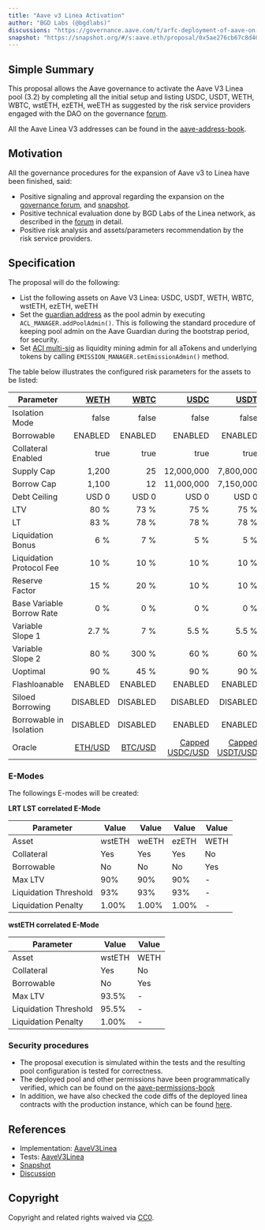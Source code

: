 ```yaml
---
title: "Aave v3 Linea Activation"
author: "BGD Labs (@bgdlabs)"
discussions: "https://governance.aave.com/t/arfc-deployment-of-aave-on-linea/19852/6"
snapshot: "https://snapshot.org/#/s:aave.eth/proposal/0x5ae276cb67c8d40868916e99f2ef113de02049dd412c3eb47539f97648f50878"
---
```


## Simple Summary

This proposal allows the Aave governance to activate the Aave V3 Linea pool (3.2) by completing all the initial setup and listing USDC, USDT, WETH, WBTC, wstETH, ezETH, weETH as suggested by the risk service providers engaged with the DAO on the governance [forum](https://governance.aave.com/t/arfc-deployment-of-aave-on-linea/19852/6#p-50536-specification-10).

All the Aave Linea V3 addresses can be found in the [aave-address-book](https://github.com/bgd-labs/aave-address-book/blob/837214a8bfff3c937a6d8fd803d0c88eeaa948a0/src/AaveV3Linea.sol).

## Motivation

All the governance procedures for the expansion of Aave v3 to Linea have been finished, said:

- Positive signaling and approval regarding the expansion on the [governance forum](https://governance.aave.com/t/arfc-deployment-of-aave-on-linea/19852), and [snapshot](https://snapshot.org/#/s:aave.eth/proposal/0x5ae276cb67c8d40868916e99f2ef113de02049dd412c3eb47539f97648f50878).
- Positive technical evaluation done by BGD Labs of the Linea network, as described in the [forum](https://governance.aave.com/t/bgd-aave-linea-infrastructure-technical-evaluation/19903) in detail.
- Positive risk analysis and assets/parameters recommendation by the risk service providers.

## Specification

The proposal will do the following:

- List the following assets on Aave V3 Linea: USDC, USDT, WETH, WBTC, wstETH, ezETH, weETH
- Set the [guardian address](https://lineascan.build/address/0x0BF186764D8333a938f35e5dD124a7b9b9dccDF9) as the pool admin by executing `ACL_MANAGER.addPoolAdmin()`. This is following the standard procedure of keeping pool admin on the Aave Guardian during the bootstrap period, for security.
- Set [ACI multi-sig](https://lineascan.build/address/0xac140648435d03f784879cd789130F22Ef588Fcd) as liquidity mining admin for all aTokens and underlying tokens by calling `EMISSION_MANAGER.setEmissionAdmin()` method.

The table below illustrates the configured risk parameters for the assets to be listed:

| Parameter                 |    [WETH](https://lineascan.build/address/0xe5D7C2a44FfDDf6b295A15c148167daaAf5Cf34f) |    [WBTC](https://lineascan.build/address/0x3aAB2285ddcDdaD8edf438C1bAB47e1a9D05a9b4) |            [USDC](https://lineascan.build/address/0x176211869cA2b568f2A7D4EE941E073a821EE1ff) |            [USDT](https://lineascan.build/address/0xA219439258ca9da29E9Cc4cE5596924745e12B93) |                [wstETH](https://lineascan.build/address/0xB5beDd42000b71FddE22D3eE8a79Bd49A568fC8F) |                [ezETH](https://lineascan.build/address/0x2416092f143378750bb29b79eD961ab195CcEea5) |                [weETH](https://lineascan.build/address/0x1Bf74C010E6320bab11e2e5A532b5AC15e0b8aA6) |
| ------------------------- | ------------------------------------------------------------------------------------: | ------------------------------------------------------------------------------------: | --------------------------------------------------------------------------------------------: | --------------------------------------------------------------------------------------------: | --------------------------------------------------------------------------------------------------: | -------------------------------------------------------------------------------------------------: | -------------------------------------------------------------------------------------------------: |
| Isolation Mode            |                                                                                 false |                                                                                 false |                                                                                         false |                                                                                         false |                                                                                               false |                                                                                              false |                                                                                              false |
| Borrowable                |                                                                               ENABLED |                                                                               ENABLED |                                                                                       ENABLED |                                                                                       ENABLED |                                                                                             ENABLED |                                                                                           DISABLED |                                                                                           DISABLED |
| Collateral Enabled        |                                                                                  true |                                                                                  true |                                                                                          true |                                                                                          true |                                                                                                true |                                                                                               true |                                                                                               true |
| Supply Cap                |                                                                                 1,200 |                                                                                    25 |                                                                                    12,000,000 |                                                                                     7,800,000 |                                                                                                 800 |                                                                                              1,200 |                                                                                              1,200 |
| Borrow Cap                |                                                                                 1,100 |                                                                                    12 |                                                                                    11,000,000 |                                                                                     7,150,000 |                                                                                                 400 |                                                                                                  1 |                                                                                                  1 |
| Debt Ceiling              |                                                                                 USD 0 |                                                                                 USD 0 |                                                                                         USD 0 |                                                                                         USD 0 |                                                                                               USD 0 |                                                                                              USD 0 |                                                                                              USD 0 |
| LTV                       |                                                                                  80 % |                                                                                  73 % |                                                                                          75 % |                                                                                          75 % |                                                                                                75 % |                                                                                               72 % |                                                                                             72.5 % |
| LT                        |                                                                                  83 % |                                                                                  78 % |                                                                                          78 % |                                                                                          78 % |                                                                                                79 % |                                                                                               75 % |                                                                                               75 % |
| Liquidation Bonus         |                                                                                   6 % |                                                                                   7 % |                                                                                           5 % |                                                                                           5 % |                                                                                                 7 % |                                                                                              7.5 % |                                                                                              7.5 % |
| Liquidation Protocol Fee  |                                                                                  10 % |                                                                                  10 % |                                                                                          10 % |                                                                                          10 % |                                                                                                10 % |                                                                                               10 % |                                                                                               10 % |
| Reserve Factor            |                                                                                  15 % |                                                                                  20 % |                                                                                          10 % |                                                                                          10 % |                                                                                                 5 % |                                                                                               45 % |                                                                                               45 % |
| Base Variable Borrow Rate |                                                                                   0 % |                                                                                   0 % |                                                                                           0 % |                                                                                           0 % |                                                                                                 0 % |                                                                                                0 % |                                                                                                0 % |
| Variable Slope 1          |                                                                                 2.7 % |                                                                                   7 % |                                                                                         5.5 % |                                                                                         5.5 % |                                                                                                 7 % |                                                                                                7 % |                                                                                                7 % |
| Variable Slope 2          |                                                                                  80 % |                                                                                 300 % |                                                                                          60 % |                                                                                          60 % |                                                                                               300 % |                                                                                              300 % |                                                                                              300 % |
| Uoptimal                  |                                                                                  90 % |                                                                                  45 % |                                                                                          90 % |                                                                                          90 % |                                                                                                45 % |                                                                                               45 % |                                                                                               45 % |
| Flashloanable             |                                                                               ENABLED |                                                                               ENABLED |                                                                                       ENABLED |                                                                                       ENABLED |                                                                                             ENABLED |                                                                                            ENABLED |                                                                                            ENABLED |
| Siloed Borrowing          |                                                                              DISABLED |                                                                              DISABLED |                                                                                      DISABLED |                                                                                      DISABLED |                                                                                            DISABLED |                                                                                           DISABLED |                                                                                           DISABLED |
| Borrowable in Isolation   |                                                                              DISABLED |                                                                              DISABLED |                                                                                       ENABLED |                                                                                       ENABLED |                                                                                            DISABLED |                                                                                           DISABLED |                                                                                           DISABLED |
| Oracle                    | [ETH/USD](https://lineascan.build/address/0x3c6Cd9Cc7c7a4c2Cf5a82734CD249D7D593354dA) | [BTC/USD](https://lineascan.build/address/0x7A99092816C8BD5ec8ba229e3a6E6Da1E628E1F9) | [Capped USDC/USD](https://lineascan.build/address/0x14ac9f8a8646D11D66fbaA9E9F5A869dC08B5D71) | [Capped USDT/USD](https://lineascan.build/address/0x0dccba847d677d4dc3c22c9dc17dc468226d08ed) | [Capped wstETH/ETH/USD](https://lineascan.build/address/0x96014CA32e2902A5F07c6ADF00eB17D3DE9aC364) | [Capped ezETH/ETH/USD](https://lineascan.build/address/0x1217a8A40cea4dB5429fbF6EDeB3B606b99CC9b0) | [Capped weETH/ETH/USD](https://lineascan.build/address/0x0abf2f5642d945b49B8d2DBC6f85c2D8e0424C85) |

### E-Modes

The followings E-modes will be created:

**LRT LST correlated E-Mode**

| **Parameter**         | **Value** | **Value** | **Value** | **Value** |
| --------------------- | --------- | --------- | --------- | --------- |
| Asset                 | wstETH    | weETH     | ezETH     | WETH      |
| Collateral            | Yes       | Yes       | Yes       | No        |
| Borrowable            | No        | No        | No        | Yes       |
| Max LTV               | 90%       | 90%       | 90%       | -         |
| Liquidation Threshold | 93%       | 93%       | 93%       | -         |
| Liquidation Penalty   | 1.00%     | 1.00%     | 1.00%     | -         |

**wstETH correlated E-Mode**

| **Parameter**         | **Value** | **Value** |
| --------------------- | --------- | --------- |
| Asset                 | wstETH    | WETH      |
| Collateral            | Yes       | No        |
| Borrowable            | No        | Yes       |
| Max LTV               | 93.5%     | -         |
| Liquidation Threshold | 95.5%     | -         |
| Liquidation Penalty   | 1.00%     | -         |

### Security procedures

- The proposal execution is simulated within the tests and the resulting pool configuration is tested for correctness.
- The deployed pool and other permissions have been programmatically verified, which can be found on the [aave-permissions-book](https://github.com/bgd-labs/aave-permissions-book/blob/b944a7480c31961bcdfcd96177c4100e45bb41b9/out/LINEA-V3.md#contracts)
- In addition, we have also checked the code diffs of the deployed linea contracts with the production instance, which can be found [here](https://github.com/bgd-labs/aave-v3-origin/pull/48).

## References

- Implementation: [AaveV3Linea](https://github.com/bgd-labs/aave-proposals-v3/blob/main/src/20250121_AaveV3Linea_AaveV3LineaActivation/AaveV3Linea_AaveV3LineaActivation_20250121.sol)
- Tests: [AaveV3Linea](https://github.com/bgd-labs/aave-proposals-v3/blob/main/src/20250121_AaveV3Linea_AaveV3LineaActivation/AaveV3Linea_AaveV3LineaActivation_20250121.t.sol)
- [Snapshot](https://snapshot.org/#/s:aave.eth/proposal/0x5ae276cb67c8d40868916e99f2ef113de02049dd412c3eb47539f97648f50878)
- [Discussion](https://governance.aave.com/t/arfc-deployment-of-aave-on-linea/19852/6)

## Copyright

Copyright and related rights waived via [CC0](https://creativecommons.org/publicdomain/zero/1.0/).
